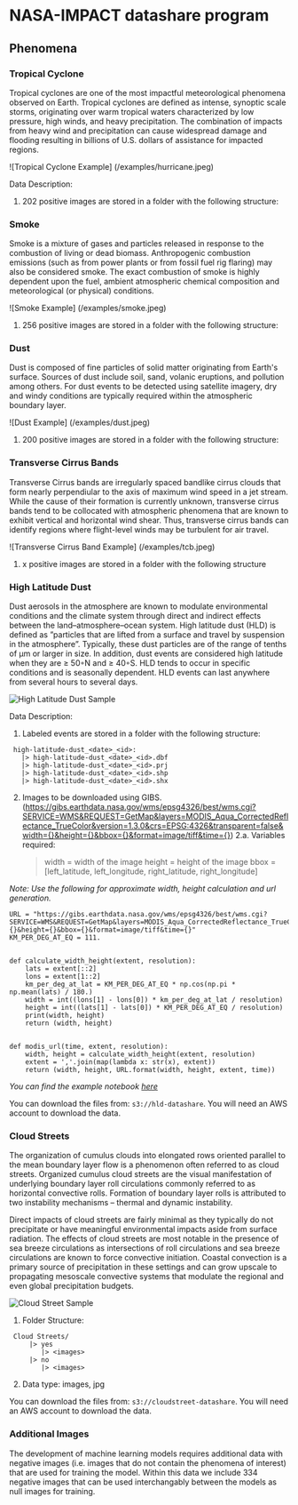 # NASA-IMPACT datashare program



## Phenomena

### Tropical Cyclone
Tropical cyclones are one of the most impactful meteorological phenomena observed on Earth. Tropical cyclones are defined as intense, synoptic scale storms, originating over warm tropical waters characterized by low pressure, high winds, and heavy precipitation. The combination of impacts from heavy wind and precipitation can cause widespread damage and flooding resulting in billions of U.S. dollars of assistance for impacted regions.

![Tropical Cyclone Example]  (/examples/hurricane.jpeg)

Data Description:
1. 202 positive images are stored in a folder with the following structure:

### Smoke
Smoke is a mixture of gases and particles released in response to the combustion of living or dead biomass. Anthropogenic combustion emissions (such as from power plants or from fossil fuel rig flaring) may also be considered smoke. The exact combustion of smoke is highly dependent upon the fuel, ambient atmospheric chemical composition and meteorological (or physical) conditions.

![Smoke Example]  (/examples/smoke.jpeg)
1. 256 positive images are stored in a folder with the following structure:

### Dust
Dust is composed of fine particles of solid matter originating from Earth's surface. Sources of dust include soil, sand, volanic eruptions, and pollution among others. For dust events to be detected using satellite imagery, dry and windy conditions are typically required within the atmospheric boundary layer.

![Dust Example]  (/examples/dust.jpeg)
1. 200 positive images are stored in a folder with the following structure:

### Transverse Cirrus Bands
Transverse Cirrus bands are irregularly spaced bandlike cirrus clouds that form nearly perpendiular to the axis of maximum wind speed in a jet stream. While the cause of their formation is currently unknown, transverse cirrus bands tend to be collocated with atmospheric phenomena that are known to exhibit vertical and horizontal wind shear. Thus, transverse cirrus bands can identify regions where flight-level winds may be turbulent for air travel.

![Transverse Cirrus Band Example]  (/examples/tcb.jpeg)
1. x positive images are stored in a folder with the following structure

### High Latitude Dust
Dust  aerosols  in  the  atmosphere  are  known  to  modulate environmental conditions and the climate system through direct and indirect effects between the land–atmosphere–ocean system. High latitude dust (HLD) is defined as ”particles that are lifted from a surface and travel by suspension in the atmosphere”. Typically, these dust particles are of the range of tenths of μm or larger in size. In addition,  dust events are considered high latitude when they are ≥ 50◦N and ≥ 40◦S. HLD  tends  to  occur  in  specific conditions and is seasonally dependent. HLD events can last anywhere from several hours to several days.

![High Latitude Dust Sample](/examples/hld_sample.jpg)

Data Description:
1. Labeled events are stored in a folder with the following structure:
  ```
   high-latitude-dust_<date>_<id>:
     |> high-latitude-dust_<date>_<id>.dbf
     |> high-latitude-dust_<date>_<id>.prj
     |> high-latitude-dust_<date>_<id>.shp
     |> high-latitude-dust_<date>_<id>.shx
  ```
2. Images to be downloaded using GIBS. (https://gibs.earthdata.nasa.gov/wms/epsg4326/best/wms.cgi?SERVICE=WMS&REQUEST=GetMap&layers=MODIS_Aqua_CorrectedReflectance_TrueColor&version=1.3.0&crs=EPSG:4326&transparent=false&width={}&height={}&bbox={}&format=image/tiff&time={})
2.a. Variables required:
     > width = width of the image
     > height = height of the image
     > bbox = [left_latitude, left_longitude, right_latitude, right_longitude]

*Note: Use the following for approximate width, height calculation and url generation.*

```
URL = "https://gibs.earthdata.nasa.gov/wms/epsg4326/best/wms.cgi?SERVICE=WMS&REQUEST=GetMap&layers=MODIS_Aqua_CorrectedReflectance_TrueColor&version=1.3.0&crs=EPSG:4326&transparent=false&width={}&height={}&bbox={}&format=image/tiff&time={}"
KM_PER_DEG_AT_EQ = 111.


def calculate_width_height(extent, resolution):
    lats = extent[::2]
    lons = extent[1::2]
    km_per_deg_at_lat = KM_PER_DEG_AT_EQ * np.cos(np.pi * np.mean(lats) / 180.)
    width = int((lons[1] - lons[0]) * km_per_deg_at_lat / resolution)
    height = int((lats[1] - lats[0]) * KM_PER_DEG_AT_EQ / resolution)
    print(width, height)
    return (width, height)


def modis_url(time, extent, resolution):
    width, height = calculate_width_height(extent, resolution)
    extent = ','.join(map(lambda x: str(x), extent))
    return (width, height, URL.format(width, height, extent, time))
```

*You can find the example notebook [here](/examples/url_generator.ipynb)*

You can download the files from: `s3://hld-datashare`. You will need an AWS account to download the data.

### Cloud Streets

The organization of cumulus clouds into elongated rows oriented parallel to the mean boundary layer flow is a phenomenon often referred to as cloud streets. Organized cumulus cloud streets are the visual manifestation of underlying boundary layer roll circulations commonly referred to as horizontal convective rolls. Formation of boundary layer rolls is attributed to  two instability mechanisms – thermal and dynamic instability.

Direct impacts of cloud streets are fairly minimal as they typically do not precipitate or have meaningful environmental impacts aside from surface radiation.  The effects of cloud streets are most notable in the presence of sea breeze circulations as intersections of roll circulations and sea breeze circulations are known to force convective initiation.  Coastal convection is a primary source of precipitation in these settings and can grow upscale to propagating mesoscale convective systems that modulate the regional and even global precipitation budgets.

![Cloud Street Sample](/examples/cloudstreet_sample.jpg)

1. Folder Structure:
  ```
   Cloud Streets/
       |> yes
          |> <images>
       |> no
          |> <images>
  ```
2. Data type: images, jpg

You can download the files from: `s3://cloudstreet-datashare`. You will need an AWS account to download the data.

### Additional Images
The development of machine learning models requires additional data with negative images (i.e. images that do not contain the phenomena of interest) that are used for training the model. Within this data we include 334 negative images that can be used interchangably between the models as null images for training.
